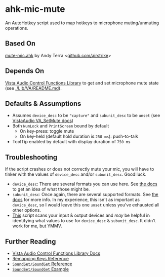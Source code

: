 # ahk-mic-mute
An AutoHotkey script used to map hotkeys to microphone muting/unmuting operations.

## Based On
[mute-mic.ahk](https://gist.github.com/airstrike/5cb66c97a288efdb578a) by Andy Terra <[github.com/airstrike](github.com/airstrike)>

## Depends On
[Vista Audio Control Functions Library](https://github.com/ahkscript/VistaAudio) to get and set microphone mute state (see [./Lib/VA/README.md](https://github.com/ThickPropheT/ahk-mic-mute/tree/59cc8767a8a1bd7e69b89cc94731714d1b3cb076/Lib/VA)).

## Defaults & Assumptions
- Assumes `device_desc` to be `"capture"` and `subunit_desc` to be `unset` (see [VistaAudio VA_SetMute docs](https://ahkscript.github.io/VistaAudio/#VA_SetMute))
- Both `NumLock` and `PrintScreen` bound by default
	- On key-press: toggle mute
	- On key-held (default hold duration is `250 ms`): push-to-talk
- ToolTip enabled by default with display duration of `750 ms`

## Troubleshooting
If the script crashes or does not correctly mute your mic, you will have to tinker with the values of `device_desc` and/or `subunit_desc`. Good luck.
- `device_desc`: There are several formats you can use here. See [the docs](https://ahkscript.github.io/VistaAudio/#VA_GetDevice) to get an idea of what those might be.
- `subunit_desc`: Once again, there are several supported formats. See [the docs](https://ahkscript.github.io/VistaAudio/#VA_FindSubunit) for more info. In my experience, this isn't as important as `device_desc`, so I would leave this one `unset` unless you've exhausted all other options.
- [This](https://www.autohotkey.com/docs/v1/lib/SoundSet.htm#Soundcard) script scans your input & output devices and _may_ be helpful in identifying what values to use for `device_desc` & `subunit_desc`. It didn't work for me, but YMMV.

## Further Reading
- [Vista Audio Control Functions Library Docs](https://ahkscript.github.io/VistaAudio/)
- [Remapping Keys Reference](https://www.autohotkey.com/docs/v2/misc/Remap.htm)
- [`SoundSet/SoundGet` Reference](https://www.autohotkey.com/docs/commands/SoundSet.htm)
- [`SoundSet/SoundGet` Example](https://www.reddit.com/r/AutoHotkey/comments/uiyfz8/toggle_mute_script_help/)
